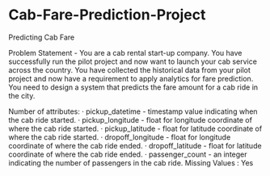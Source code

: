 # Cab-Fare-Prediction-Project
Predicting Cab Fare

Problem Statement -
You are a cab rental start-up company. You have successfully run the pilot project and
now want to launch your cab service across the country. You have collected the
historical data from your pilot project and now have a requirement to apply analytics for
fare prediction. You need to design a system that predicts the fare amount for a cab ride
in the city.

Number of attributes:
· pickup_datetime - timestamp value indicating when the cab ride started.
· pickup_longitude - float for longitude coordinate of where the cab ride started.
· pickup_latitude - float for latitude coordinate of where the cab ride started.
· dropoff_longitude - float for longitude coordinate of where the cab ride ended.
· dropoff_latitude - float for latitude coordinate of where the cab ride ended.
· passenger_count - an integer indicating the number of passengers in the cab ride.
Missing Values : Yes
